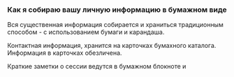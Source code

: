 ### Как я собираю вашу личную информацию в бумажном виде

Вся существенная информация собирается и храниться традиционным способом - с использованием бумаги и карандаша.

Контактная информация, хранится на карточках бумахного каталога. Информация в карточках обезличена.

Краткие заметки о сессии ведутся в бумажном блокноте и
